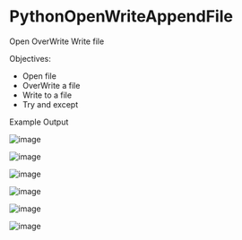 # PythonOpenWriteAppendFile
Open OverWrite Write file


Objectives:
- Open file
- OverWrite a file
- Write to a file
- Try and except

Example Output

![image](https://user-images.githubusercontent.com/97081479/179442269-84dcebac-6538-4c67-98cb-74f7c558a691.png)

![image](https://user-images.githubusercontent.com/97081479/179442320-d74a4671-aba0-4a3e-9e41-449bc61c7e99.png)

![image](https://user-images.githubusercontent.com/97081479/179442709-f012e5fd-1368-49ce-a0ef-4e5b6da08a66.png)

![image](https://user-images.githubusercontent.com/97081479/179442654-f814aea9-6fab-4ed7-a060-c4694ccb79ff.png)

![image](https://user-images.githubusercontent.com/97081479/179442434-38c24359-b1c4-4ffc-8285-825f9e5e99aa.png)

![image](https://user-images.githubusercontent.com/97081479/179442442-b3289d66-0c6c-41d7-939f-5eb00070b300.png)


